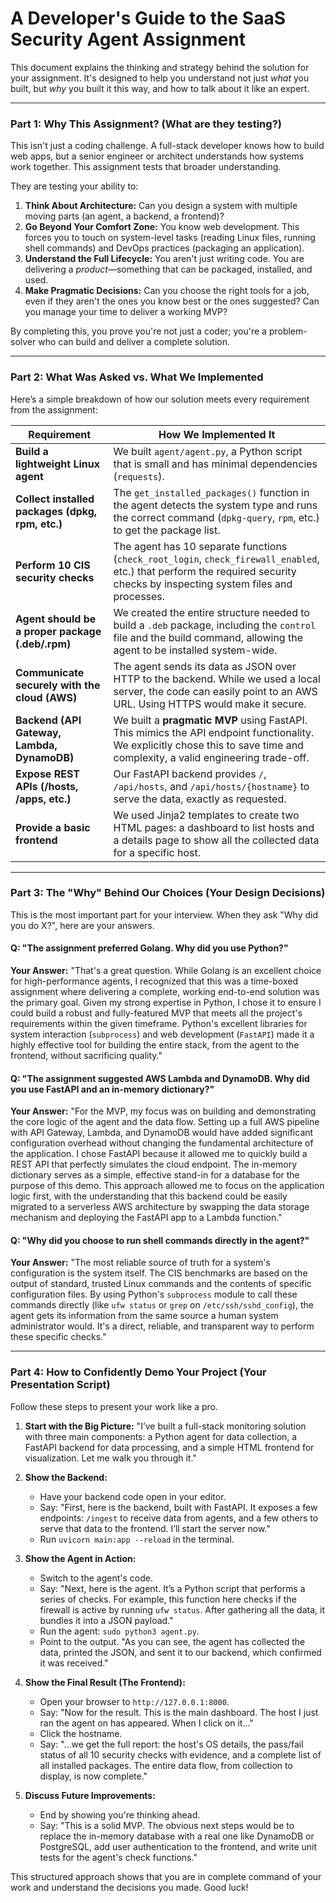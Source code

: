# A Developer's Guide to the SaaS Security Agent Assignment

This document explains the thinking and strategy behind the solution for your assignment. It's designed to help you understand not just _what_ you built, but _why_ you built it this way, and how to talk about it like an expert.

---

### Part 1: Why This Assignment? (What are they testing?)

This isn't just a coding challenge. A full-stack developer knows how to build web apps, but a senior engineer or architect understands how systems work together. This assignment tests that broader understanding.

They are testing your ability to:

1.  **Think About Architecture:** Can you design a system with multiple moving parts (an agent, a backend, a frontend)?
2.  **Go Beyond Your Comfort Zone:** You know web development. This forces you to touch on system-level tasks (reading Linux files, running shell commands) and DevOps practices (packaging an application).
3.  **Understand the Full Lifecycle:** You aren't just writing code. You are delivering a _product_—something that can be packaged, installed, and used.
4.  **Make Pragmatic Decisions:** Can you choose the right tools for a job, even if they aren't the ones you know best or the ones suggested? Can you manage your time to deliver a working MVP?

By completing this, you prove you're not just a coder; you're a problem-solver who can build and deliver a complete solution.

---

### Part 2: What Was Asked vs. What We Implemented

Here’s a simple breakdown of how our solution meets every requirement from the assignment:

| Requirement                                      | How We Implemented It                                                                                                                                                        |
| ------------------------------------------------ | ---------------------------------------------------------------------------------------------------------------------------------------------------------------------------- |
| **Build a lightweight Linux agent**              | We built `agent/agent.py`, a Python script that is small and has minimal dependencies (`requests`).                                                                          |
| **Collect installed packages (dpkg, rpm, etc.)** | The `get_installed_packages()` function in the agent detects the system type and runs the correct command (`dpkg-query`, `rpm`, etc.) to get the package list.               |
| **Perform 10 CIS security checks**               | The agent has 10 separate functions (`check_root_login`, `check_firewall_enabled`, etc.) that perform the required security checks by inspecting system files and processes. |
| **Agent should be a proper package (.deb/.rpm)** | We created the entire structure needed to build a `.deb` package, including the `control` file and the build command, allowing the agent to be installed system-wide.        |
| **Communicate securely with the cloud (AWS)**    | The agent sends its data as JSON over HTTP to the backend. While we used a local server, the code can easily point to an AWS URL. Using HTTPS would make it secure.          |
| **Backend (API Gateway, Lambda, DynamoDB)**      | We built a **pragmatic MVP** using FastAPI. This mimics the API endpoint functionality. We explicitly chose this to save time and complexity, a valid engineering trade-off. |
| **Expose REST APIs (/hosts, /apps, etc.)**       | Our FastAPI backend provides `/`, `/api/hosts`, and `/api/hosts/{hostname}` to serve the data, exactly as requested.                                                         |
| **Provide a basic frontend**                     | We used Jinja2 templates to create two HTML pages: a dashboard to list hosts and a details page to show all the collected data for a specific host.                          |

---

### Part 3: The "Why" Behind Our Choices (Your Design Decisions)

This is the most important part for your interview. When they ask "Why did you do X?", here are your answers.

#### **Q: "The assignment preferred Golang. Why did you use Python?"**

**Your Answer:** "That's a great question. While Golang is an excellent choice for high-performance agents, I recognized that this was a time-boxed assignment where delivering a complete, working end-to-end solution was the primary goal. Given my strong expertise in Python, I chose it to ensure I could build a robust and fully-featured MVP that meets all the project's requirements within the given timeframe. Python's excellent libraries for system interaction (`subprocess`) and web development (`FastAPI`) made it a highly effective tool for building the entire stack, from the agent to the frontend, without sacrificing quality."

#### **Q: "The assignment suggested AWS Lambda and DynamoDB. Why did you use FastAPI and an in-memory dictionary?"**

**Your Answer:** "For the MVP, my focus was on building and demonstrating the core logic of the agent and the data flow. Setting up a full AWS pipeline with API Gateway, Lambda, and DynamoDB would have added significant configuration overhead without changing the fundamental architecture of the application. I chose FastAPI because it allowed me to quickly build a REST API that perfectly simulates the cloud endpoint. The in-memory dictionary serves as a simple, effective stand-in for a database for the purpose of this demo. This approach allowed me to focus on the application logic first, with the understanding that this backend could be easily migrated to a serverless AWS architecture by swapping the data storage mechanism and deploying the FastAPI app to a Lambda function."

#### **Q: "Why did you choose to run shell commands directly in the agent?"**

**Your Answer:** "The most reliable source of truth for a system's configuration is the system itself. The CIS benchmarks are based on the output of standard, trusted Linux commands and the contents of specific configuration files. By using Python's `subprocess` module to call these commands directly (like `ufw status` or `grep` on `/etc/ssh/sshd_config`), the agent gets its information from the same source a human system administrator would. It's a direct, reliable, and transparent way to perform these specific checks."

---

### Part 4: How to Confidently Demo Your Project (Your Presentation Script)

Follow these steps to present your work like a pro.

1.  **Start with the Big Picture:** "I’ve built a full-stack monitoring solution with three main components: a Python agent for data collection, a FastAPI backend for data processing, and a simple HTML frontend for visualization. Let me walk you through it."

2.  **Show the Backend:**

    - Have your backend code open in your editor.
    - Say: "First, here is the backend, built with FastAPI. It exposes a few endpoints: `/ingest` to receive data from agents, and a few others to serve that data to the frontend. I’ll start the server now."
    - Run `uvicorn main:app --reload` in the terminal.

3.  **Show the Agent in Action:**

    - Switch to the agent's code.
    - Say: "Next, here is the agent. It’s a Python script that performs a series of checks. For example, this function here checks if the firewall is active by running `ufw status`. After gathering all the data, it bundles it into a JSON payload."
    - Run the agent: `sudo python3 agent.py`.
    - Point to the output. "As you can see, the agent has collected the data, printed the JSON, and sent it to our backend, which confirmed it was received."

4.  **Show the Final Result (The Frontend):**

    - Open your browser to `http://127.0.0.1:8000`.
    - Say: "Now for the result. This is the main dashboard. The host I just ran the agent on has appeared. When I click on it..."
    - Click the hostname.
    - Say: "...we get the full report: the host's OS details, the pass/fail status of all 10 security checks with evidence, and a complete list of all installed packages. The entire data flow, from collection to display, is now complete."

5.  **Discuss Future Improvements:**
    - End by showing you're thinking ahead.
    - Say: "This is a solid MVP. The obvious next steps would be to replace the in-memory database with a real one like DynamoDB or PostgreSQL, add user authentication to the frontend, and write unit tests for the agent's check functions."

This structured approach shows that you are in complete command of your work and understand the decisions you made. Good luck!
